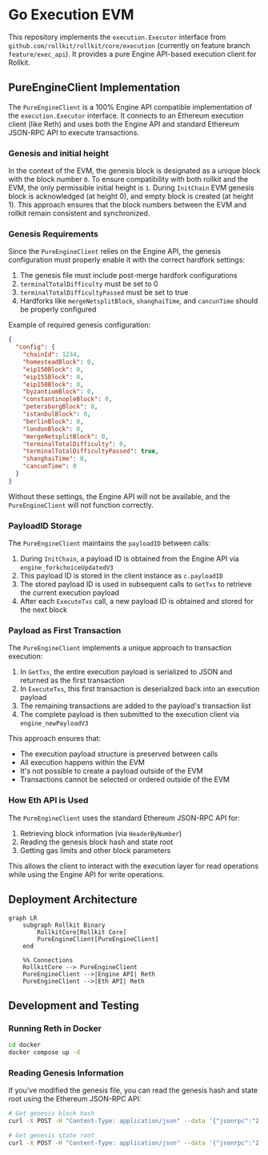 # Go Execution EVM

This repository implements the `execution.Executor` interface from `github.com/rollkit/rollkit/core/execution` (currently on feature branch `feature/exec_api`). It provides a pure Engine API-based execution client for Rollkit.

## PureEngineClient Implementation

The `PureEngineClient` is a 100% Engine API compatible implementation of the `execution.Executor` interface. It connects to an Ethereum execution client (like Reth) and uses both the Engine API and standard Ethereum JSON-RPC API to execute transactions.

### Genesis and initial height
In the context of the EVM, the genesis block is designated as a unique block with the block number `0`.
To ensure compatibility with both rollkit and the EVM, the only permissible initial height is `1`.
During `InitChain` EVM genesis block is acknowledged (at height 0), and empty block is created (at height 1).
This approach ensures that the block numbers between the EVM and rollkit remain consistent and synchronized.

### Genesis Requirements

Since the `PureEngineClient` relies on the Engine API, the genesis configuration must properly enable it with the correct hardfork settings:

1. The genesis file must include post-merge hardfork configurations
2. `terminalTotalDifficulty` must be set to 0
3. `terminalTotalDifficultyPassed` must be set to true
4. Hardforks like `mergeNetsplitBlock`, `shanghaiTime`, and `cancunTime` should be properly configured

Example of required genesis configuration:

```json
{
  "config": {
    "chainId": 1234,
    "homesteadBlock": 0,
    "eip150Block": 0,
    "eip155Block": 0,
    "eip158Block": 0,
    "byzantiumBlock": 0,
    "constantinopleBlock": 0,
    "petersburgBlock": 0,
    "istanbulBlock": 0,
    "berlinBlock": 0,
    "londonBlock": 0,
    "mergeNetsplitBlock": 0,
    "terminalTotalDifficulty": 0,
    "terminalTotalDifficultyPassed": true,
    "shanghaiTime": 0,
    "cancunTime": 0
  }
}
```

Without these settings, the Engine API will not be available, and the `PureEngineClient` will not function correctly.

### PayloadID Storage

The `PureEngineClient` maintains the `payloadID` between calls:

1. During `InitChain`, a payload ID is obtained from the Engine API via `engine_forkchoiceUpdatedV3`
2. This payload ID is stored in the client instance as `c.payloadID`
3. The stored payload ID is used in subsequent calls to `GetTxs` to retrieve the current execution payload
4. After each `ExecuteTxs` call, a new payload ID is obtained and stored for the next block

### Payload as First Transaction

The `PureEngineClient` implements a unique approach to transaction execution:

1. In `GetTxs`, the entire execution payload is serialized to JSON and returned as the first transaction
2. In `ExecuteTxs`, this first transaction is deserialized back into an execution payload
3. The remaining transactions are added to the payload's transaction list
4. The complete payload is then submitted to the execution client via `engine_newPayloadV3`

This approach ensures that:

- The execution payload structure is preserved between calls
- All execution happens within the EVM
- It's not possible to create a payload outside of the EVM
- Transactions cannot be selected or ordered outside of the EVM

### How Eth API is Used

The `PureEngineClient` uses the standard Ethereum JSON-RPC API for:

1. Retrieving block information (via `HeaderByNumber`)
2. Reading the genesis block hash and state root
3. Getting gas limits and other block parameters

This allows the client to interact with the execution layer for read operations while using the Engine API for write operations.

## Deployment Architecture

```mermaid
graph LR
    subgraph Rollkit Binary
        RollkitCore[Rollkit Core]
        PureEngineClient[PureEngineClient]
    end

    %% Connections
    RollkitCore --> PureEngineClient
    PureEngineClient -->|Engine API| Reth
    PureEngineClient -->|Eth API| Reth

```

## Development and Testing

### Running Reth in Docker

```bash
cd docker
docker compose up -d
```

### Reading Genesis Information

If you've modified the genesis file, you can read the genesis hash and state root using the Ethereum JSON-RPC API:

```bash
# Get genesis block hash
curl -X POST -H "Content-Type: application/json" --data '{"jsonrpc":"2.0","method":"eth_getBlockByNumber","params":["0x0", false],"id":1}' http://localhost:8545 | jq -r '.result.hash'

# Get genesis state root
curl -X POST -H "Content-Type: application/json" --data '{"jsonrpc":"2.0","method":"eth_getBlockByNumber","params":["0x0", false],"id":1}' http://localhost:8545 | jq -r '.result.stateRoot'
```
